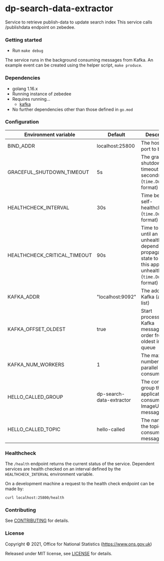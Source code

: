 dp-search-data-extractor
================
Service to retrieve publish-data to update search index
This service calls /publishdata endpoint on zebedee.

### Getting started

* Run `make debug`

The service runs in the background consuming messages from Kafka.
An example event can be created using the helper script, `make produce`.

### Dependencies

* golang 1.16.x
* Running instance of zebedee
* Requires running…
  * [kafka](https://github.com/ONSdigital/dp/blob/main/guides/INSTALLING.md#prerequisites)
* No further dependencies other than those defined in `go.mod`

### Configuration

| Environment variable         | Default                           | Description
| ---------------------------- | --------------------------------- | -----------
| BIND_ADDR                    | localhost:25800                   | The host and port to bind to
| GRACEFUL_SHUTDOWN_TIMEOUT    | 5s                                | The graceful shutdown timeout in seconds (`time.Duration` format)
| HEALTHCHECK_INTERVAL         | 30s                               | Time between self-healthchecks (`time.Duration` format)
| HEALTHCHECK_CRITICAL_TIMEOUT | 90s                               | Time to wait until an unhealthy dependent propagates its state to make this app unhealthy (`time.Duration` format)
| KAFKA_ADDR                   | "localhost:9092"                  | The address of Kafka (accepts list)
| KAFKA_OFFSET_OLDEST          | true                              | Start processing Kafka messages in order from the oldest in the queue
| KAFKA_NUM_WORKERS            | 1                                 | The maximum number of parallel kafka consumers
| HELLO_CALLED_GROUP           | dp-search-data-extractor          | The consumer group this application to consume ImageUploaded messages
| HELLO_CALLED_TOPIC           | hello-called                      | The name of the topic to consume messages from

### Healthcheck

 The `/health` endpoint returns the current status of the service. Dependent services are health checked on an interval defined by the `HEALTHCHECK_INTERVAL` environment variable.

 On a development machine a request to the health check endpoint can be made by:

 `curl localhost:25800/health`


### Contributing

See [CONTRIBUTING](CONTRIBUTING.md) for details.

### License

Copyright © 2021, Office for National Statistics (https://www.ons.gov.uk)

Released under MIT license, see [LICENSE](LICENSE.md) for details.

